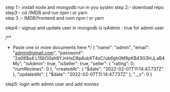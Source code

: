step 1:-  install node and mongodb run in you systen
step 2:- download repo
step3:- cd /IMDB  and   run npm i or yarn  
step 3 :- IMDB/frontend  and runn npm i or yarn

step4:- signup and update user in mongodb is isAdmin : true for admin user

/** 
* Paste one or more documents here
*/
{
    "name": "admin",
    "email": "admin@gmail.com",
    "password": "$2a$08$a4.L1SbO0ah8YJnHsD8pAubXT4sC/ub6gh0M9pKB43G3HJj.aB4My",
    "isAdmin": true,
    "isSeller": true,
    "seller": {
        "rating": 0,
        "numReviews": 0
    },
    "createdAt": {
        "$date": "2022-02-07T11:14:47.737Z"
    },
    "updatedAt": {
        "$date": "2022-02-07T11:14:47.737Z"
    },
    "__v": 0
}

step5: login with admin user and add movies 

